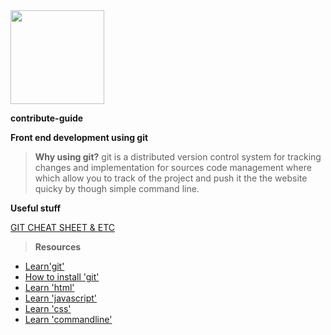 

<img src="http://aberobotics.github.io/images/ARR Logo.png" width="150"/>


**contribute-guide**

 **Front end development using git**

> **Why using git?** git is a distributed version control system for tracking changes and implementation for sources code management where which allow you to track of the project and push it the the website quicky by though simple command line.

**Useful stuff**

[GIT CHEAT SHEET & ETC](https://downloads.git-tower.com/content/cheat-sheet-bundle.zip)



>**Resources**

- [Learn'git'](https://www.codecademy.com/learn/learn-git)
- [How to install 'git'](https://www.linode.com/docs/development/version-control/how-to-install-git-on-linux-mac-and-windows)
- [Learn 'html'](https://www.codecademy.com/learn/learn-html)
- [Learn 'javascript'](https://www.codecademy.com/learn/introduction-to-javascript)
- [Learn 'css'](https://www.codecademy.com/learn/learn-css)
- [Learn 'commandline'](https://www.codecademy.com/learn/learn-the-command-line)
